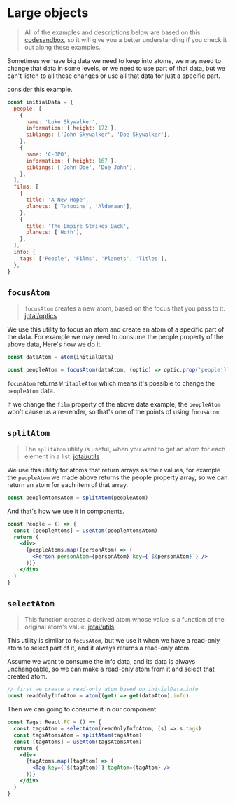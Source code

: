 # Large objects

> All of the examples and descriptions below are based on this [codesandbox](https://codesandbox.io/s/zealous-sun-f2qnl?file=/src/App.tsx), so it will give you a better understanding if you check it out along these examples.

Sometimes we have big data we need to keep into atoms, we may need to change that data in some levels, or we need to use part of that data, but we can't listen to all these changes or use all that data for just a specific part.

consider this example.

```jsx
const initialData = {
  people: [
    {
      name: 'Luke Skywalker',
      information: { height: 172 },
      siblings: ['John Skywalker', 'Doe Skywalker'],
    },
    {
      name: 'C-3PO',
      information: { height: 167 },
      siblings: ['John Doe', 'Doe John'],
    },
  ],
  films: [
    {
      title: 'A New Hope',
      planets: ['Tatooine', 'Alderaan'],
    },
    {
      title: 'The Empire Strikes Back',
      planets: ['Hoth'],
    },
  ],
  info: {
    tags: ['People', 'Films', 'Planets', 'Titles'],
  },
}
```

## `focusAtom`

> `focusAtom` creates a new atom, based on the focus that you pass to it. [jotai/optics](../api/optics.md#focusatom)

We use this utility to focus an atom and create an atom of a specific part of the data. For example we may need to consume the people property of the above data, Here's how we do it.

```jsx
const dataAtom = atom(initialData)

const peopleAtom = focusAtom(dataAtom, (optic) => optic.prop('people'))
```

`focusAtom` returns `WritableAtom` which means it's possible to change the `peopleAtom` data.

If we change the `film` property of the above data example, the `peopleAtom` won't cause us a re-render, so that's one of the points of using `focusAtom`.

## `splitAtom`

> The `splitAtom` utility is useful, when you want to get an atom for each element in a list. [jotai/utils](https://github.com/pmndrs/jotai/blob/master/docs/api/utils.md#splitatom)

We use this utility for atoms that return arrays as their values, for example the `peopleAtom` we made above returns the people property array, so we can return an atom for each item of that array.

```jsx
const peopleAtomsAtom = splitAtom(peopleAtom)
```

And that's how we use it in components.

```jsx
const People = () => {
  const [peopleAtoms] = useAtom(peopleAtomsAtom)
  return (
    <div>
      {peopleAtoms.map((personAtom) => (
        <Person personAtom={personAtom} key={`${personAtom}`} />
      ))}
    </div>
  )
}
```

## `selectAtom`

> This function creates a derived atom whose value is a function of the original atom's value. [jotai/utils](../api/utils.md#selectatom)

This utility is similar to `focusAtom`, but we use it when we have a read-only atom to select part of it, and it always returns a read-only atom.

Assume we want to consume the info data, and its data is always unchangeable, so we can make a read-only atom from it and select that created atom.

```jsx
// first we create a read-only atom based on initialData.info
const readOnlyInfoAtom = atom((get) => get(dataAtom).info)
```

Then we can going to consume it in our component:

```jsx
const Tags: React.FC = () => {
  const tagsAtom = selectAtom(readOnlyInfoAtom, (s) => s.tags)
  const tagsAtomsAtom = splitAtom(tagsAtom)
  const [tagAtoms] = useAtom(tagsAtomsAtom)
  return (
    <div>
      {tagAtoms.map((tagAtom) => (
        <Tag key={`${tagAtom}`} tagAtom={tagAtom} />
      ))}
    </div>
  )
}
```
